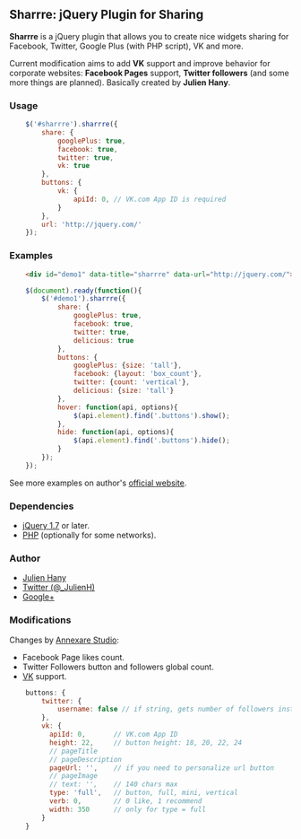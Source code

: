 ## Sharrre: jQuery Plugin for Sharing

**Sharrre** is a jQuery plugin that allows you to create nice widgets sharing for Facebook, Twitter, Google Plus (with PHP script), VK and more.

Current modification aims to add **VK** support and improve behavior for corporate websites: **Facebook Pages** support, **Twitter followers** (and some more things are planned). Basically created by **Julien Hany**.

### Usage

```js
	$('#sharrre').sharrre({
		share: {
			googlePlus: true,
			facebook: true,
			twitter: true,
			vk: true
		},
		buttons: {
			vk: {
				apiId: 0, // VK.com App ID is required
			}
		},
		url: 'http://jquery.com/'
	});
```

### Examples

```html
	<div id="demo1" data-title="sharrre" data-url="http://jquery.com/"></div>
```

```js
	$(document).ready(function(){
		$('#demo1').sharrre({
			share: {
				googlePlus: true,
				facebook: true,
				twitter: true,
				delicious: true
			},
			buttons: {
				googlePlus: {size: 'tall'},
				facebook: {layout: 'box_count'},
				twitter: {count: 'vertical'},
				delicious: {size: 'tall'}
			},
			hover: function(api, options){
				$(api.element).find('.buttons').show();
			},
			hide: function(api, options){
				$(api.element).find('.buttons').hide();
			}
		});
	});
```

See more examples on author's [official website](http://sharrre.com/#demos).


### Dependencies

* [jQuery 1.7](http://jquery.com/) or later.
* [PHP](http://php.net/) (optionally for some networks).


### Author

* [Julien Hany](http://hany.fr/)
* [Twitter (@_JulienH)](http://twitter.com/_JulienH)
* [Google+](http://plus.google.com/111637545317893682325)

### Modifications

Changes by [Annexare Studio](http://annexare.com/):

* Facebook Page likes count.
* Twitter Followers button and followers global count.
* [VK](http://vk.com/) support.

```js
	buttons: {
		twitter: {
			username: false // if string, gets number of followers instead of tweets
		},
		vk: {
		  apiId: 0,       // VK.com App ID
		  height: 22,     // button height: 18, 20, 22, 24
		  // pageTitle
		  // pageDescription
		  pageUrl: '',    // if you need to personalize url button
		  // pageImage
		  // text: '',    // 140 chars max
		  type: 'full',   // button, full, mini, vertical
		  verb: 0,        // 0 like, 1 recommend
		  width: 350      // only for type = full
		}
	}
```


